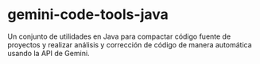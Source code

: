 # gemini-code-tools-java
Un conjunto de utilidades en Java para compactar código fuente de proyectos y realizar análisis y corrección de código de manera automática usando la API de Gemini.
